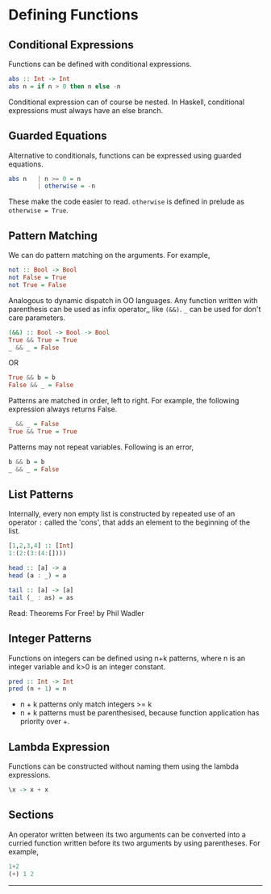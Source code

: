 # Defining Functions

## Conditional Expressions

Functions can be defined with conditional expressions.

```haskell
abs :: Int -> Int
abs n = if n > 0 then n else -n
```

Conditional expression can of course be nested. In Haskell, conditional expressions must always have an else branch.

## Guarded Equations

Alternative to conditionals, functions can be expressed using guarded equations.

```haskell
abs n   | n >= 0 = n
        | otherwise = -n
```

These make the code easier to read. `otherwise` is defined in prelude as `otherwise = True`.

## Pattern Matching

We can do pattern matching on the arguments. For example,

```haskell
not :: Bool -> Bool
not False = True
not True = False
```

Analogous to dynamic dispatch in OO languages. Any function written with parenthesis can be used as infix operator,, like `(&&)`. `_` can be used for don't care parameters.

```haskell
(&&) :: Bool -> Bool -> Bool
True && True = True
_ && _ = False
```

OR

```haskell
True && b = b
False && _ = False
```

Patterns are matched in order, left to right. For example, the following expression always returns False.

```haskell
_ && _ = False
True && True = True
```

Patterns may not repeat variables. Following is an error,

```haskell
b && b = b
_ && _ = False
```

## List Patterns

Internally, every non empty list is constructed by repeated use of an operator `:` called the 'cons', that adds an element to the beginning of the list.

```haskell
[1,2,3,4] :: [Int]
1:(2:(3:(4:[])))

head :: [a] -> a
head (a : _) = a

tail :: [a] -> [a]
tail (_ : as) = as
```

Read: Theorems For Free! by Phil Wadler

## Integer Patterns

Functions on integers can be defined using n+k patterns, where n is an integer variable and k>0 is an integer constant.

```haskell
pred :: Int -> Int
pred (n + 1) = n
```

* n + k patterns only match integers >= k
* n + k patterns must be parenthesised, because function application has priority over +.

## Lambda Expression

Functions can be constructed without naming them using the lambda expressions.

```haskell
\x -> x + x
```

## Sections

An operator written between its two arguments can be converted into a curried function written before its two arguments by using parentheses. For example,

```haskell
1+2
(+) 1 2
```

---
